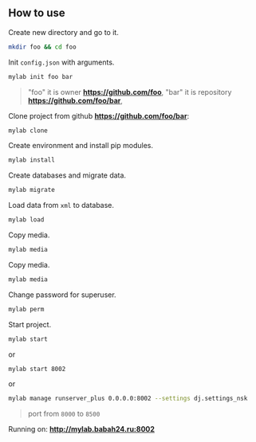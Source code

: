 ## How to use


Create new directory and go to it.
```bash
mkdir foo && cd foo
```



Init ```config.json``` with arguments.


```bash
mylab init foo bar
```
> "foo" it is owner **https://github.com/foo**,
> "bar" it is repository **https://github.com/foo/bar**,


Clone project from github **https://github.com/foo/bar**:
```bash
mylab clone
```



Create environment and install pip modules.
```bash
mylab install
```



Create databases and migrate data.
```bash
mylab migrate
```



Load data from ```xml``` to database.
```bash
mylab load
```

Copy media.
```bash
mylab media
```



Copy media.
```bash
mylab media
```


Change password for superuser.
```bash
mylab perm
```


Start project.
```bash
mylab start
```
or
```bash
mylab start 8002
```
or
```bash
mylab manage runserver_plus 0.0.0.0:8002 --settings dj.settings_nsk
```
> port from ```8000``` to ```8500```

Running on: **http://mylab.babah24.ru:8002**
